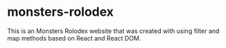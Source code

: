 # monsters-rolodex
This is an Monsters Rolodex website that was created with using filter and map methods based on React and React DOM.
